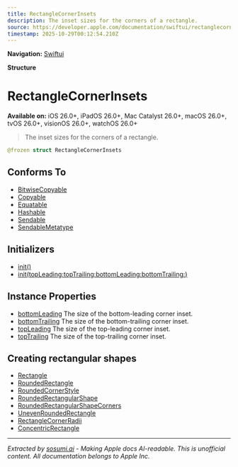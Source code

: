 ```yaml
---
title: RectangleCornerInsets
description: The inset sizes for the corners of a rectangle.
source: https://developer.apple.com/documentation/swiftui/rectanglecornerinsets
timestamp: 2025-10-29T00:12:54.210Z
---
```


**Navigation:** [Swiftui](/documentation/swiftui)

**Structure**

# RectangleCornerInsets

**Available on:** iOS 26.0+, iPadOS 26.0+, Mac Catalyst 26.0+, macOS 26.0+, tvOS 26.0+, visionOS 26.0+, watchOS 26.0+

> The inset sizes for the corners of a rectangle.

```swift
@frozen struct RectangleCornerInsets
```

## Conforms To

- [BitwiseCopyable](/documentation/Swift/BitwiseCopyable)
- [Copyable](/documentation/Swift/Copyable)
- [Equatable](/documentation/Swift/Equatable)
- [Hashable](/documentation/Swift/Hashable)
- [Sendable](/documentation/Swift/Sendable)
- [SendableMetatype](/documentation/Swift/SendableMetatype)

## Initializers

- [init()](/documentation/swiftui/rectanglecornerinsets/init())
- [init(topLeading:topTrailing:bottomLeading:bottomTrailing:)](/documentation/swiftui/rectanglecornerinsets/init(topleading:toptrailing:bottomleading:bottomtrailing:))

## Instance Properties

- [bottomLeading](/documentation/swiftui/rectanglecornerinsets/bottomleading) The size of the bottom-leading corner inset.
- [bottomTrailing](/documentation/swiftui/rectanglecornerinsets/bottomtrailing) The size of the bottom-trailing corner inset.
- [topLeading](/documentation/swiftui/rectanglecornerinsets/topleading) The size of the top-leading corner inset.
- [topTrailing](/documentation/swiftui/rectanglecornerinsets/toptrailing) The size of the top-trailing corner inset.

## Creating rectangular shapes

- [Rectangle](/documentation/swiftui/rectangle)
- [RoundedRectangle](/documentation/swiftui/roundedrectangle)
- [RoundedCornerStyle](/documentation/swiftui/roundedcornerstyle)
- [RoundedRectangularShape](/documentation/swiftui/roundedrectangularshape)
- [RoundedRectangularShapeCorners](/documentation/swiftui/roundedrectangularshapecorners)
- [UnevenRoundedRectangle](/documentation/swiftui/unevenroundedrectangle)
- [RectangleCornerRadii](/documentation/swiftui/rectanglecornerradii)
- [ConcentricRectangle](/documentation/swiftui/concentricrectangle)

---

*Extracted by [sosumi.ai](https://sosumi.ai) - Making Apple docs AI-readable.*
*This is unofficial content. All documentation belongs to Apple Inc.*
